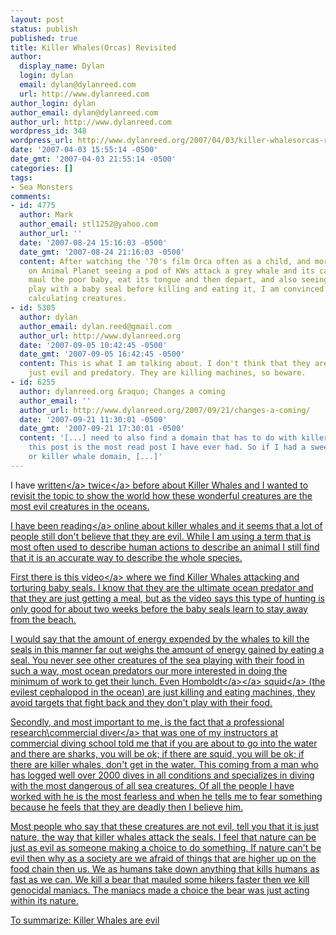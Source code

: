 ```yaml
---
layout: post
status: publish
published: true
title: Killer Whales(Orcas) Revisited
author:
  display_name: Dylan
  login: dylan
  email: dylan@dylanreed.com
  url: http://www.dylanreed.com
author_login: dylan
author_email: dylan@dylanreed.com
author_url: http://www.dylanreed.com
wordpress_id: 348
wordpress_url: http://www.dylanreed.org/2007/04/03/killer-whalesorcas-revisited-2/
date: '2007-04-03 15:55:14 -0500'
date_gmt: '2007-04-03 21:55:14 -0500'
categories: []
tags:
- Sea Monsters
comments:
- id: 4775
  author: Mark
  author_email: stl1252@yahoo.com
  author_url: ''
  date: '2007-08-24 15:16:03 -0500'
  date_gmt: '2007-08-24 21:16:03 -0500'
  content: After watching the '70's film Orca often as a child, and more recently
    on Animal Planet seeing a pod of KWs attack a grey whale and its calf, only to
    maul the poor baby, eat its tongue and then depart, and also seeing a killer whale
    play with a baby seal before killing and eating it, I am convinced they are evil,
    calculating creatures.
- id: 5305
  author: dylan
  author_email: dylan.reed@gmail.com
  author_url: http://www.dylanreed.org
  date: '2007-09-05 10:42:45 -0500'
  date_gmt: '2007-09-05 16:42:45 -0500'
  content: This is what I am talking about. I don't think that they are bad creatures
    just evil and predatory. They are killing machines, so beware.
- id: 6255
  author: dylanreed.org &raquo; Changes a coming
  author_email: ''
  author_url: http://www.dylanreed.org/2007/09/21/changes-a-coming/
  date: '2007-09-21 11:30:01 -0500'
  date_gmt: '2007-09-21 17:30:01 -0500'
  content: '[...] need to also find a domain that has to do with killer whales because
    this post is the most read post I have ever had. So if I had a sweet sea monster
    or killer whale domain, [...]'
---
```

<p>I have <a href="http:&#47;&#47;www.dylanreed.org&#47;2006&#47;11&#47;30&#47;killer-whalesduh&#47;">written<&#47;a> <a href="http:&#47;&#47;www.dylanreed.org&#47;2004&#47;02&#47;04&#47;killer-whales-dont-kill-people&#47;">twice<&#47;a> before about Killer Whales and I wanted to revisit the topic to show the world how these wonderful creatures are the most evil creatures in the oceans.</p>
<p>I have been <a href="http:&#47;&#47;weblog.greenpeace.org&#47;oceandefenders&#47;archive&#47;2007&#47;02&#47;so_killer_whales_do_attac.html">reading<&#47;a> online about killer whales and it seems that a lot of people still don't believe that they are evil. While I am using a term that is most often used to describe human actions to describe an animal I still find that it is an accurate way to describe the whole species.</p>
<p>First there is this <a href="http:&#47;&#47;www.youtube.com&#47;watch?v=9h1e2zyjkWQ">video<&#47;a> where we find Killer Whales attacking and torturing baby seals. I know that they are the ultimate ocean predator and that they are just getting a meal, but as the video says this type of hunting is only good for about two weeks before the baby seals learn to stay away from the beach.</p>
<p>I would say that the amount of energy expended by the whales to kill the seals in this manner far out weighs the amount of energy gained by eating a seal. You never see other creatures of the sea playing with their food in such a way, most ocean predators our more interested in doing the minimum of work to get their lunch. Even <a href="http:&#47;&#47;www.deeperblue.net&#47;article.php&#47;696&#47;3">Homboldt<&#47;a><a href="http:&#47;&#47;www.deeperblue.net&#47;article.php&#47;696&#47;3"><&#47;a> <a href="http:&#47;&#47;www.sea-wolves.com&#47;files&#47;Why_are_the_Squid_so_important.doc">squid<&#47;a> (the evilest cephalopod in the ocean) are just killing and eating machines, they avoid targets that fight back and they don't play with their food.</p>
<p>Secondly, and most important to me, is the fact that a professional research\commercial <a href="http:&#47;&#47;www.sea-wolves.com&#47;scott.html">diver<&#47;a> that was one of my instructors at commercial diving school told me that if you are about to go into the water and there are sharks, you will be ok; if there are squid, you will be ok; if there are killer whales, don't get in the water. This coming from a man who has logged well over 2000 dives in all conditions and specializes in diving with the most dangerous of all sea creatures. Of all the people I have worked with he is the most fearless and when he tells me to fear something because he feels that they are deadly then I believe him.</p>
<p>Most people who say that these creatures are not evil, tell you that it is just nature, the way that killer whales attack the seals. I feel that nature can be just as evil as someone making a choice to do something. If nature can't be evil then why as a society are we afraid of things that are higher up on the food chain then us. We as humans take down anything that kills humans as fast as we can. We kill a bear that mauled some hikers faster then we kill genocidal maniacs. The maniacs made a choice the bear was just acting within its nature.</p>
<p>To summarize: Killer Whales are evil</p>
